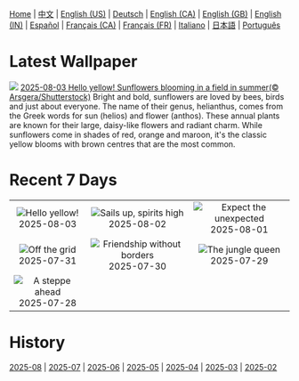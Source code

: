 [Home](../README.md) | [中文](zh-CN.md) | [English (US)](en-US.md) | [Deutsch](de-DE.md) | [English (CA)](en-CA.md) | [English (GB)](en-GB.md) | [English (IN)](en-IN.md) | [Español](es-ES.md) | [Français (CA)](fr-CA.md) | [Français (FR)](fr-FR.md) | [Italiano](it-IT.md) | [日本語](ja-JP.md) | [Português](pt-BR.md)

# Latest Wallpaper
![](https://www.bing.com/th?id=OHR.HappySunflower_EN-GB1142788806_UHD.jpg)
[2025-08-03 Hello yellow! Sunflowers blooming in a field in summer(© Arsgera/Shutterstock)](https://www.bing.com/th?id=OHR.HappySunflower_EN-GB1142788806_UHD.jpg)
Bright and bold, sunflowers are loved by bees, birds and just about everyone. The name of their genus, helianthus, comes from the Greek words for sun (helios) and flower (anthos). These annual plants are known for their large, daisy-like flowers and radiant charm. While sunflowers come in shades of red, orange and maroon, it's the classic yellow blooms with brown centres that are the most common.

# Recent 7 Days
|  |  |  |
|:---:|:---:|:---:|
| ![](https://www.bing.com/th?id=OHR.HappySunflower_EN-GB1142788806_400x240.jpg "Hello yellow!") 2025-08-03 | ![](https://www.bing.com/th?id=OHR.CowesWeek2025_EN-GB0990993509_400x240.jpg "Sails up, spirits high") 2025-08-02 | ![](https://www.bing.com/th?id=OHR.EdinburghFringe_EN-GB0568642627_400x240.jpg "Expect the unexpected") 2025-08-01 |
| ![](https://www.bing.com/th?id=OHR.NaPaliKauai_EN-GB0416524547_400x240.jpg "Off the grid") 2025-07-31 | ![](https://www.bing.com/th?id=OHR.SaypeDubai_EN-GB0166964258_400x240.jpg "Friendship without borders") 2025-07-30 | ![](https://www.bing.com/th?id=OHR.TigerDay_EN-GB9986390995_400x240.jpg "The jungle queen") 2025-07-29 |
| ![](https://www.bing.com/th?id=OHR.MongoliaYurts_EN-GB9711987878_400x240.jpg "A steppe ahead") 2025-07-28 |  |  |

# History
[2025-08](../archives/wallpaper/en-GB/w_2025_08.md) | [2025-07](../archives/wallpaper/en-GB/w_2025_07.md) | [2025-06](../archives/wallpaper/en-GB/w_2025_06.md) | [2025-05](../archives/wallpaper/en-GB/w_2025_05.md) | [2025-04](../archives/wallpaper/en-GB/w_2025_04.md) | [2025-03](../archives/wallpaper/en-GB/w_2025_03.md) | [2025-02](../archives/wallpaper/en-GB/w_2025_02.md)
